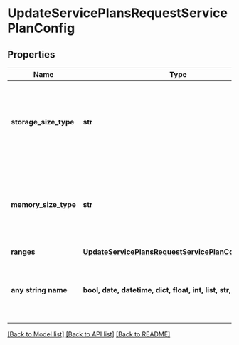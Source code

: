 # UpdateServicePlansRequestServicePlanConfig


## Properties
Name | Type | Description | Notes
------------ | ------------- | ------------- | -------------
**storage_size_type** | **str** | Specifies range min / max storage multiplier | [optional]  if omitted the server will use the default value of "gb"
**memory_size_type** | **str** | Specifies range min / max memory multiplier | [optional]  if omitted the server will use the default value of "mb"
**ranges** | [**UpdateServicePlansRequestServicePlanConfigRanges**](UpdateServicePlansRequestServicePlanConfigRanges.md) |  | [optional] 
**any string name** | **bool, date, datetime, dict, float, int, list, str, none_type** | any string name can be used but the value must be the correct type | [optional]

[[Back to Model list]](../README.md#documentation-for-models) [[Back to API list]](../README.md#documentation-for-api-endpoints) [[Back to README]](../README.md)


